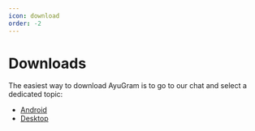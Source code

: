 ```yaml
---
icon: download
order: -2
---
```


# Downloads

The easiest way to download AyuGram is to go to our chat and select a dedicated topic:

- [Android](https://t.me/ayugramchat/1238)
- [Desktop](https://t.me/ayugramchat/12788)
